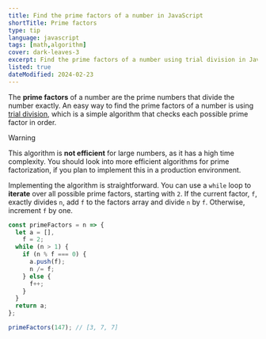```yaml
---
title: Find the prime factors of a number in JavaScript
shortTitle: Prime factors
type: tip
language: javascript
tags: [math,algorithm]
cover: dark-leaves-3
excerpt: Find the prime factors of a number using trial division in JavaScript.
listed: true
dateModified: 2024-02-23
---
```


The **prime factors** of a number are the prime numbers that divide the number exactly. An easy way to find the prime factors of a number is using [trial division](https://en.wikipedia.org/wiki/Trial_division), which is a simple algorithm that checks each possible prime factor in order.

> [!WARNING]
>
> This algorithm is **not efficient** for large numbers, as it has a high time complexity. You should look into more efficient algorithms for prime factorization, if you plan to implement this in a production environment.

Implementing the algorithm is straightforward. You can use a `while` loop to **iterate** over all possible prime factors, starting with `2`. If the current factor, `f`, exactly divides `n`, add `f` to the factors array and divide `n` by `f`. Otherwise, increment `f` by one.

```js
const primeFactors = n => {
  let a = [],
    f = 2;
  while (n > 1) {
    if (n % f === 0) {
      a.push(f);
      n /= f;
    } else {
      f++;
    }
  }
  return a;
};

primeFactors(147); // [3, 7, 7]
```
